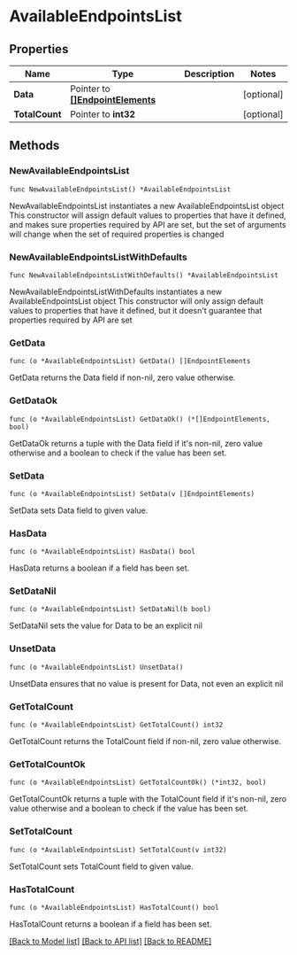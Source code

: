 # AvailableEndpointsList

## Properties

Name | Type | Description | Notes
------------ | ------------- | ------------- | -------------
**Data** | Pointer to [**[]EndpointElements**](EndpointElements.md) |  | [optional] 
**TotalCount** | Pointer to **int32** |  | [optional] 

## Methods

### NewAvailableEndpointsList

`func NewAvailableEndpointsList() *AvailableEndpointsList`

NewAvailableEndpointsList instantiates a new AvailableEndpointsList object
This constructor will assign default values to properties that have it defined,
and makes sure properties required by API are set, but the set of arguments
will change when the set of required properties is changed

### NewAvailableEndpointsListWithDefaults

`func NewAvailableEndpointsListWithDefaults() *AvailableEndpointsList`

NewAvailableEndpointsListWithDefaults instantiates a new AvailableEndpointsList object
This constructor will only assign default values to properties that have it defined,
but it doesn't guarantee that properties required by API are set

### GetData

`func (o *AvailableEndpointsList) GetData() []EndpointElements`

GetData returns the Data field if non-nil, zero value otherwise.

### GetDataOk

`func (o *AvailableEndpointsList) GetDataOk() (*[]EndpointElements, bool)`

GetDataOk returns a tuple with the Data field if it's non-nil, zero value otherwise
and a boolean to check if the value has been set.

### SetData

`func (o *AvailableEndpointsList) SetData(v []EndpointElements)`

SetData sets Data field to given value.

### HasData

`func (o *AvailableEndpointsList) HasData() bool`

HasData returns a boolean if a field has been set.

### SetDataNil

`func (o *AvailableEndpointsList) SetDataNil(b bool)`

 SetDataNil sets the value for Data to be an explicit nil

### UnsetData
`func (o *AvailableEndpointsList) UnsetData()`

UnsetData ensures that no value is present for Data, not even an explicit nil
### GetTotalCount

`func (o *AvailableEndpointsList) GetTotalCount() int32`

GetTotalCount returns the TotalCount field if non-nil, zero value otherwise.

### GetTotalCountOk

`func (o *AvailableEndpointsList) GetTotalCountOk() (*int32, bool)`

GetTotalCountOk returns a tuple with the TotalCount field if it's non-nil, zero value otherwise
and a boolean to check if the value has been set.

### SetTotalCount

`func (o *AvailableEndpointsList) SetTotalCount(v int32)`

SetTotalCount sets TotalCount field to given value.

### HasTotalCount

`func (o *AvailableEndpointsList) HasTotalCount() bool`

HasTotalCount returns a boolean if a field has been set.


[[Back to Model list]](../README.md#documentation-for-models) [[Back to API list]](../README.md#documentation-for-api-endpoints) [[Back to README]](../README.md)


